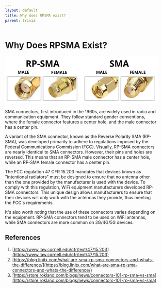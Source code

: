 ```yaml
---
layout: default
title: Why does RPSMA exist?
parent: trivia
---
```


# Why Does RPSMA Exist?

![SMA Connector Types](fig/sma_types.webp)

SMA connectors, first introduced in the 1960s, are widely used in radio and communication equipment. They follow standard gender conventions, where the female connector features a center hole, and the male connector has a center pin.

A variant of the SMA connector, known as the Reverse Polarity SMA (RP-SMA), was developed primarily to adhere to regulations imposed by the Federal Communications Commission (FCC). Visually, RP-SMA connectors are nearly identical to SMA connectors. However, their pins and holes are reversed. This means that an RP-SMA male connector has a center hole, while an RP-SMA female connector has a center pin.

The FCC regulation 47 CFR 15.203 mandates that devices known as "intentional radiators" must be designed to ensure that no antenna other than the one provided by the manufacturer is used with the device. To comply with this regulation, WiFi equipment manufacturers developed RP-SMA connectors. This unique design allows manufacturers to ensure that their devices will only work with the antennas they provide, thus meeting the FCC's requirements.

It's also worth noting that the use of these connectors varies depending on the equipment. RP-SMA connectors tend to be used on WiFi antennas, while SMA connectors are more common on 3G/4G/5G devices.

## References

1. [https://www.law.cornell.edu/cfr/text/47/15.203](https://www.law.cornell.edu/cfr/text/47/15.203)
2. [https://blog.linitx.com/what-are-sma-rp-sma-connectors-and-whats-the-difference/](https://blog.linitx.com/what-are-sma-rp-sma-connectors-and-whats-the-difference/)
3. [https://store.rokland.com/blogs/news/connectors-101-rp-sma-vs-sma](https://store.rokland.com/blogs/news/connectors-101-rp-sma-vs-sma)
